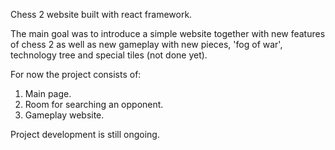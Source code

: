 Chess 2 website built with react framework.

The main goal was to introduce a simple website together with new features of chess 2 as well as new gameplay with new pieces, 'fog of war', technology tree and special tiles (not done yet).

For now the project consists of:

1. Main page.
2. Room for searching an opponent.
3. Gameplay website.

Project development is still ongoing.
